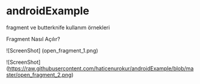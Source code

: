 # androidExample
fragment ve butterknife kullanım örnekleri


Fragment Nasıl Açılır?

![ScreenShot] (open_fragment_1.png)

![ScreenShot] (https://raw.githubusercontent.com/haticenurokur/androidExample/blob/master/open_fragment_2.png)
